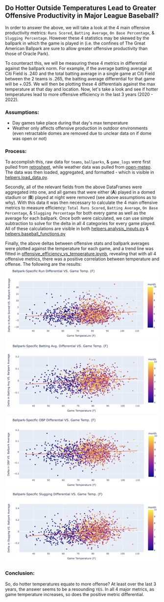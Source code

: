 ## Do Hotter Outside Temperatures Lead to Greater Offensive Productivity in Major League Baseball?

In order to answer the above, we will take a look at the 4 main offensive productivity metrics: `Runs Scored`, `Batting Average`, `On Base Percentage`, & `Slugging Percentage`. However these 4 statistics may be skewed by the ballpark in which the game is played in (i.e. the confines of The Great American Ballpark are sure to allow greater offensive productivity than those of Oracle Park).

To counteract this, we will be measuring these 4 metrics in differential against the ballpark norm. For example, if the average batting average at Citi Field is .240 and the total batting average in a single game at Citi Field between the 2 teams is .265, the batting average differential for that game will be +.025. We will then be plotting these 4 differentials against the max temperature at that day and location. Now, let's take a look and see if hotter temperatures lead to more offensive efficiency in the last 3 years (2020 - 2022).

### Assumptions:
- Day games take place during that day's max temperature
- Weather only affects offensive production in outdoor environments (even retractable domes are removed due to unclear data on if dome was open or not)

### Process:
To accomplish this, raw data for `teams`, `ballparks`, & `game_logs` were first pulled from [retrosheet](https://www.retrosheet.org/gamelogs/index.html), while weather data was pulled from [open-meteo](https://open-meteo.com/). The data was then loaded, aggregated, and formatted - which is visible in [helpers.load_data.py](https://github.com/jcbfldmn/neo/blob/main/helpers/load_data.py).

Secondly, all of the relevant fields from the above DataFrames were aggregated into one, and all games that were either (__A__) played in a domed stadium or (__B__) played at night were removed (see above assumptions as to why). With this data  it was then necessary to calculate the 4 main offensive metrics to measure efficiency: `Total Runs Scored`, `Batting Average`, `On Base Percentage`,  & `Slugging Percentage` for both every game as well as the average for each ballpark. Once both were calculated, we can use simple subtraction to solve for the delta in all 4 categories for every game played.  All of these calculations are visible in both [helpers.analysis_inputs.py](https://github.com/jcbfldmn/neo/blob/main/helpers/analysis_inputs.py) & [helpers.baseball_functions.py](https://github.com/jcbfldmn/neo/blob/main/helpers/baseball_functions.py)

Finally, the above deltas between offensive stats and ballpark averages were plotted against the temperature for each game, and a trend line was fitted in [offensive_efficiency_vs_temperature.ipynb](https://github.com/jcbfldmn/neo/blob/main/offensive_efficiency_vs_temperature.ipynb), revealing that with all 4 offensive metrics, there was a positive correlation between temperature and offense. The following are the results:
![run_differential](images/run_differential.png)
![avg_differential](images/avg_differential.png)
![obp_differential](images/obp_differential.png)
![slg_differential](images/slg_differential.png)

### Conclusion:
So, do hotter temperatures equate to more offense? At least over the last 3 years, the answer seems to be a resounding `YES`. In all 4 major metrics, as game temperature increases, so does the positive metric differential.
